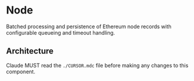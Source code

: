 # Node

Batched processing and persistence of Ethereum node records with configurable queueing and timeout handling.

## Architecture  
Claude MUST read the `./CURSOR.mdc` file before making any changes to this component.